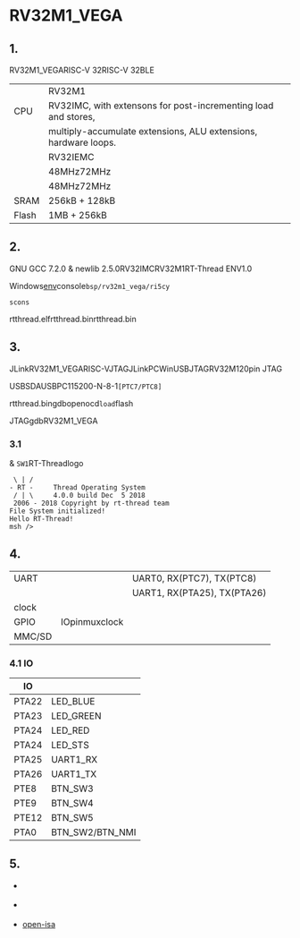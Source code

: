 # RV32M1_VEGA 

## 1. 

RV32M1_VEGARISC-V 32RISC-V 32BLE

|  |  |
| -- | -- |
|| RV32M1 |
|CPU| RV32IMC, with extensons for post-incrementing load and stores, |
| | multiply-accumulate extensions, ALU extensions, hardware loops. |
| | RV32IEMC |
|| 48MHz72MHz |
| | 48MHz72MHz |
|SRAM| 256kB + 128kB |
|Flash| 1MB + 256kB |

## 2. 

GNU GCC 7.2.0 & newlib 2.5.0RV32IMCRV32M1RT-Thread ENV1.0

Windows[env][1]console`bsp/rv32m1_vega/ri5cy`

    scons

rtthread.elfrtthread.binrtthread.bin

## 3. 

JLinkRV32M1_VEGARISC-VJTAGJLinkPCWinUSBJTAGRV32M120pin JTAG

USBSDAUSBPC115200-N-8-1`[PTC7/PTC8]`

rtthread.bingdbopenocd`load`flash

JTAGgdbRV32M1_VEGA[](https://github.com/open-isa-org/open-isa.org/blob/master/RV32M1_Vega_Develop_Environment_Setup.pdf)

### 3.1 

 & `SW1`RT-Threadlogo

``` text
 \ | /
- RT -     Thread Operating System
 / | \     4.0.0 build Dec  5 2018
 2006 - 2018 Copyright by rt-thread team
File System initialized!
Hello RT-Thread!
msh />
```

## 4. 

|  |   |    |
| ------ | ----  | :------  |
| UART |  | UART0, RX(PTC7), TX(PTC8) |
|      |  | UART1, RX(PTA25), TX(PTA26) |
| clock |  |  |
| GPIO | IOpinmuxclock |  |
| MMC/SD |  |  |

### 4.1 IO

| IO |  |
| -- | -- |
| PTA22 | LED_BLUE |
| PTA23 | LED_GREEN |
| PTA24 | LED_RED |
| PTA24 | LED_STS |
| PTA25 | UART1_RX |
| PTA26 | UART1_TX |
| PTE8 | BTN_SW3 |
| PTE9 | BTN_SW4 |
| PTE12 | BTN_SW5 |
| PTA0 | BTN_SW2/BTN_NMI |

## 5. 

* [](https://github.com/open-isa-org/open-isa.org/blob/master/RV32M1_VEGA_Board_User_Guide.pdf)
* [](https://github.com/open-isa-org/open-isa.org/blob/master/Reference%20Manual%20and%20Data%20Sheet/RV32M1DS_Rev.1.1.pdf)
* [open-isa](https://github.com/open-isa-org/open-isa.org)

  [1]: https://www.rt-thread.org/page/download.html
